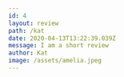 ```yaml
---
id: 4
layout: review
path: /kat
date: 2020-04-13T13:22:39.039Z
message: I am a short review
author: Kat
image: /assets/amelia.jpeg
---
```

